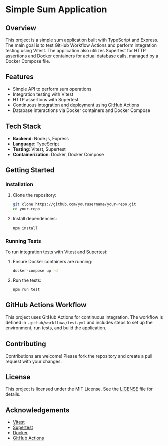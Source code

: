 # Simple Sum Application

## Overview

This project is a simple sum application built with TypeScript and Express. The main goal is to test GitHub Workflow Actions and perform integration testing using Vitest. The application also utilizes Supertest for HTTP assertions and Docker containers for actual database calls, managed by a Docker Compose file.

## Features

- Simple API to perform sum operations
- Integration testing with Vitest
- HTTP assertions with Supertest
- Continuous integration and deployment using GitHub Actions
- Database interactions via Docker containers and Docker Compose

## Tech Stack

- **Backend**: Node.js, Express
- **Language**: TypeScript
- **Testing**: Vitest, Supertest
- **Containerization**: Docker, Docker Compose

## Getting Started


### Installation

1. Clone the repository:
    ```bash
    git clone https://github.com/yourusername/your-repo.git
    cd your-repo
    ```

2. Install dependencies:
    ```bash
    npm install
    ```

### Running Tests

To run integration tests with Vitest and Supertest:

1. Ensure Docker containers are running:
    ```bash
    docker-compose up -d
    ```

2. Run the tests:
    ```bash
    npm run test
    ```

## GitHub Actions Workflow

This project uses GitHub Actions for continuous integration. The workflow is defined in `.github/workflows/test.yml` and includes steps to set up the environment, run tests, and build the application.

## Contributing

Contributions are welcome! Please fork the repository and create a pull request with your changes.

## License

This project is licensed under the MIT License. See the [LICENSE](LICENSE) file for details.

## Acknowledgements

- [Vitest](https://vitest.dev/)
- [Supertest](https://github.com/visionmedia/supertest)
- [Docker](https://www.docker.com/)
- [GitHub Actions](https://github.com/features/actions)
